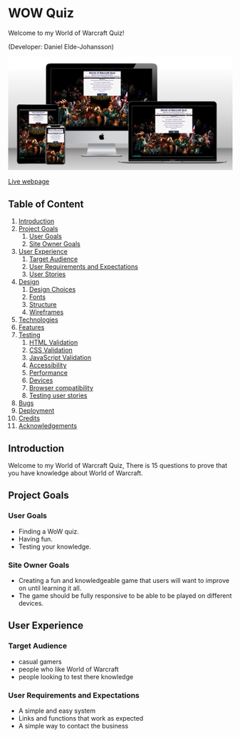 # WOW Quiz

Welcome to my World of Warcraft Quiz!

(Developer: Daniel Elde-Johansson)

![Mockup image](assets/readme_images/Project2Mockup.jpg)

[Live webpage]()

## Table of Content
1. [Introduction](#Introduction)
2. [Project Goals](#project-goals)
    1. [User Goals](#user-goals)
    2. [Site Owner Goals](#site-owner-goals)
3. [User Experience](#user-experience)
    1. [Target Audience](#target-audience)
    2. [User Requirements and Expectations](#user-requirements-and-expectations)
    3. [User Stories](#user-stories)
4. [Design](#design)
    1. [Design Choices](#design-choices)
    2. [Fonts](#fonts)
    3. [Structure](#structure) 
    4. [Wireframes](#Wireframes)  
6. [Technologies](#Technologies)
7. [Features](#features)
8. [Testing](#validation)
    1. [HTML Validation](#HTML-validation)
    2. [CSS Validation](#CSS-validation)
    3. [JavaScript Validation](#javascript-validation)
    4. [Accessibility](#accessibility)
    5. [Performance](#performance)
    6. [Devices](#Devices)
    7. [Browser compatibility](#browser-compatability)
    8. [Testing user stories](#Testing-user-stories)
9. [Bugs](#Bugs)
10. [Deployment](#deployment)  
11. [Credits](#Credits)  
12. [Acknowledgements](#acknowledgements)

## Introduction

Welcome to my World of Warcraft Quiz, There is 15 questions to prove that you have knowledge about World of Warcraft.

## Project Goals

### User Goals

* Finding a  WoW quiz. 
* Having fun.
* Testing your knowledge.

### Site Owner Goals

* Creating a fun and knowledgeable game that users will want to improve on until learning it all. 
* The game should be fully responsive to be able to be played on different devices.

## User Experience

### Target Audience
- casual gamers
- people who like World of Warcraft
- people looking to test there knowledge

### User Requirements and Expectations

* A simple and easy system
* Links and functions that work as expected
* A simple way to contact the business
